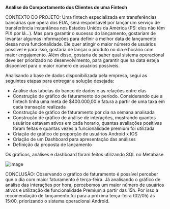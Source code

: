 
**Análise do Comportamento dos Clientes de uma Fintech**

CONTEXTO DO PROJETO:
Uma fintech especializada em transferências bancárias que opera dos EUA, será responsável por lançar um serviço de transferência instantânea nos Estados Unidos da América (PS: eles não têm PIX por lá…). Mas para garantir o sucesso do lançamento, gostariam de levantar algumas informações para definir a melhor data de lançamento dessa nova funcionalidade.
Ele quer atingir o maior número de usuários possível e para isso, gostaria de lançar o produto no dia e horário com maior engajamento. Além disso, gostaria de saber qual sistema operacional deve ser priorizado no desenvolvimento, para garantir que na data esteja disponível para o maior número de usuários possíveis.

Analisando a base de dados disponibilizada pela empresa, segui as seguintes etapas para entregar a solução desejada:

- Análise das tabelas do banco de dados e as relações entre elas
- Construção de gráfico de faturamento do período. Considerando que a fintech tinha uma meta de $400.000,00 e fatura a partir de uma taxa em cada transação realizada
- Construção de gráfico de faturamento por dia na semana analisada
- Construção de gráfico de análise de interações, mostrando quantos usuários estavam ativos em cada horario, quantas avaliações positivas foram feitas e quantas vezes a funcionalidade premium foi utilizada
- Criação de gráfico de proporção de usuários Android x IOS
- Criação de um Dashboard para apresentação das análises
- Definição da proposta de lançamento

Os gráficos, análises e dashboard foram feitos utilizando SQL no Metabase

![image](https://github.com/user-attachments/assets/403557b5-10a8-435b-abdc-9c3aff59dbc9)


CONCLUSÃO:
  Observando o gráfico de faturamento é possível perceber que o dia com maior faturamento é terça-feira. Já analisando o gráfico de análise das interações por hora, percebemos um maior número de usuários ativos e utilização de funcionalidade Premium a partir das 15h. Por isso a recomendação de lançamento foi para a próxima terça-feira (02/05) ás 15:00, priorizando o sistema operacional Android.
